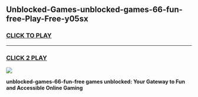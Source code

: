 
## Unblocked-Games-unblocked-games-66-fun-free-Play-Free-y05sx
<h3>
<a href="https://premium76.site?title=unblocked-games-66-fun-free&ref=20A">CLICK TO PLAY</a></h3>
<hr>

<h3>
<a href="https://premium76.site?title=unblocked-games-66-fun-free&ref=20A">CLICK 2 PLAY</a>
  
</h3>

<a href="https://premium76.site?title=unblocked-games-66-fun-free&ref=20A"><img src="https://clearcache.store/games.png"></a>


**unblocked-games-66-fun-free games unblocked: Your Gateway to Fun and Accessible Online Gaming**
